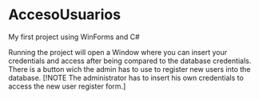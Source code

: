 # AccesoUsuarios
My first project using WinForms and C#

Running the project will open a Window where you can insert your credentials and access after being compared to the database credentials. There is a button wich the admin has to use to register new users into the database. [!NOTE The administrator has to insert his own credentials to access the new user register form.]
